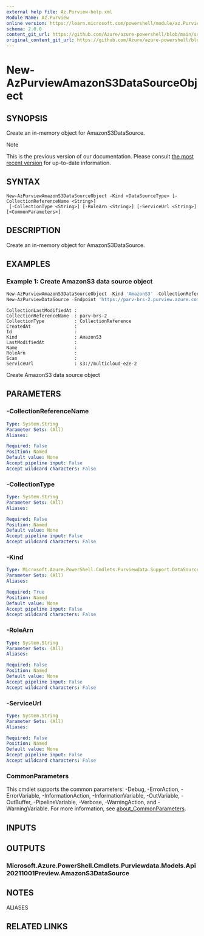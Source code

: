 ```yaml
---
external help file: Az.Purview-help.xml
Module Name: Az.Purview
online version: https://learn.microsoft.com/powershell/module/az.Purview/new-AzPurviewAmazonS3DataSourceObject
schema: 2.0.0
content_git_url: https://github.com/Azure/azure-powershell/blob/main/src/Purview/Purview/help/New-AzPurviewAmazonS3DataSourceObject.md
original_content_git_url: https://github.com/Azure/azure-powershell/blob/main/src/Purview/Purview/help/New-AzPurviewAmazonS3DataSourceObject.md
---
```


# New-AzPurviewAmazonS3DataSourceObject

## SYNOPSIS
Create an in-memory object for AmazonS3DataSource.

> [!NOTE]
>This is the previous version of our documentation. Please consult [the most recent version](/powershell/module/az.purview/new-azpurviewamazons3datasourceobject) for up-to-date information.

## SYNTAX

```
New-AzPurviewAmazonS3DataSourceObject -Kind <DataSourceType> [-CollectionReferenceName <String>]
 [-CollectionType <String>] [-RoleArn <String>] [-ServiceUrl <String>] [<CommonParameters>]
```

## DESCRIPTION
Create an in-memory object for AmazonS3DataSource.

## EXAMPLES

### Example 1: Create AmazonS3 data source object
```powershell
New-AzPurviewAmazonS3DataSourceObject -Kind 'AmazonS3' -CollectionReferenceName 'parv-brs-2' -CollectionType 'CollectionReference' -ServiceUrl s3://multicloud-e2e-2
New-AzPurviewDataSource -Endpoint 'https://parv-brs-2.purview.azure.com/' -Name 'DS4' -Body $obj
```

```output
CollectionLastModifiedAt :
CollectionReferenceName  : parv-brs-2
CollectionType           : CollectionReference
CreatedAt                :
Id                       :
Kind                     : AmazonS3
LastModifiedAt           :
Name                     :
RoleArn                  :
Scan                     :
ServiceUrl               : s3://multicloud-e2e-2
```

Create AmazonS3 data source object

## PARAMETERS

### -CollectionReferenceName

```yaml
Type: System.String
Parameter Sets: (All)
Aliases:

Required: False
Position: Named
Default value: None
Accept pipeline input: False
Accept wildcard characters: False
```

### -CollectionType

```yaml
Type: System.String
Parameter Sets: (All)
Aliases:

Required: False
Position: Named
Default value: None
Accept pipeline input: False
Accept wildcard characters: False
```

### -Kind

```yaml
Type: Microsoft.Azure.PowerShell.Cmdlets.Purviewdata.Support.DataSourceType
Parameter Sets: (All)
Aliases:

Required: True
Position: Named
Default value: None
Accept pipeline input: False
Accept wildcard characters: False
```

### -RoleArn

```yaml
Type: System.String
Parameter Sets: (All)
Aliases:

Required: False
Position: Named
Default value: None
Accept pipeline input: False
Accept wildcard characters: False
```

### -ServiceUrl

```yaml
Type: System.String
Parameter Sets: (All)
Aliases:

Required: False
Position: Named
Default value: None
Accept pipeline input: False
Accept wildcard characters: False
```

### CommonParameters
This cmdlet supports the common parameters: -Debug, -ErrorAction, -ErrorVariable, -InformationAction, -InformationVariable, -OutVariable, -OutBuffer, -PipelineVariable, -Verbose, -WarningAction, and -WarningVariable. For more information, see [about_CommonParameters](http://go.microsoft.com/fwlink/?LinkID=113216).

## INPUTS

## OUTPUTS

### Microsoft.Azure.PowerShell.Cmdlets.Purviewdata.Models.Api20211001Preview.AmazonS3DataSource

## NOTES

ALIASES

## RELATED LINKS
